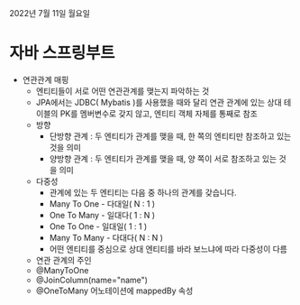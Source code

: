 2022년 7월 11일 월요일


# 자바 스프링부트

- 연관관계 매핑
    - 엔티티들이 서로 어떤 연관관계를 맺는지 파악하는 것
    - JPA에서는 JDBC( Mybatis )를 사용했을 때와 달리 연관 관계에 있는 상대 테이블의 PK를 멤버변수로 갖지 않고, 엔티티 객체 자체를 통째로 참조
    - 방향
        - 단방향 관계 : 두 엔티티가 관계를 맺을 때, 한 쪽의 엔티티만 참조하고 있는 것을 의미
        - 양방향 관계 : 두 엔티티가 관계를 맺을 때, 양 쪽이 서로 참조하고 있는 것을 의미
    - 다중성
        - 관계에 있는 두 엔티티는 다음 중 하나의 관계를 갖습니다.
        - Many To One   - 다대일( N : 1 )
        - One To Many   - 일대다( 1 : N )
        - One To One    - 일대일( 1 : 1 )
        - Many To Many - 다대다( N : N )
        - 어떤 엔티티를 중심으로 상대 엔티티를 바라 보느냐에 따라 다중성이 다름
    - 연관 관계의 주인
    - @ManyToOne
    - @JoinColumn(name="name") 
    - @OneToMany 어노테이션에 mappedBy 속성